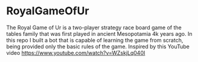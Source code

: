 # RoyalGameOfUr
The Royal Game of Ur is a two-player strategy race board game of the tables family that was first played in ancient Mesopotamia 4k years ago. In this repo I built a bot that is capable of learning the game from scratch, being provided only the basic rules of the game.
Inspired by this YouTube video https://www.youtube.com/watch?v=WZskjLq040I
